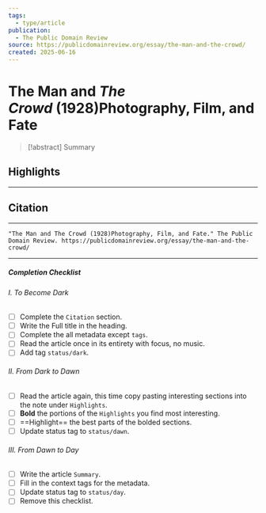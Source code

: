 ```yaml
---
tags:
  - type/article
publication:
  - The Public Domain Review
source: https://publicdomainreview.org/essay/the-man-and-the-crowd/
created: 2025-06-16
---
```

# The Man and _The Crowd_ (1928)Photography, Film, and Fate

> [!abstract] Summary
## Highlights
---
## Citation
---
```
"The Man and The Crowd (1928)Photography, Film, and Fate." The Public Domain Review. https://publicdomainreview.org/essay/the-man-and-the-crowd/
```
---
##### Completion Checklist
###### I. To Become Dark
- [ ] Complete the `Citation` section.
- [ ] Write the Full title in the heading.
- [ ] Complete the all metadata except `tags`.
- [ ] Read the article once in its entirety with focus, no music.
- [ ] Add tag `status/dark`.
###### II. From Dark to Dawn
- [ ] Read the article again, this time copy pasting interesting sections into the note under `Highlights`.
- [ ] **Bold** the portions of the `Highlights` you find most interesting.
- [ ] ==Highlight== the best parts of the bolded sections.
- [ ] Update status tag to `status/dawn`.
###### III. From Dawn to Day
- [ ] Write the article `Summary`.
- [ ] Fill in the context tags for the metadata.
- [ ] Update status tag to `status/day`.
- [ ] Remove this checklist.
